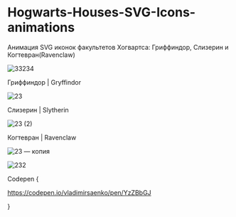 # Hogwarts-Houses-SVG-Icons-animations
 
Анимация SVG иконок факультетов Хогвартса: Гриффиндор, Слизерин и Когтевран(Ravenclaw)

![33234](https://user-images.githubusercontent.com/56477695/121079193-843c1b00-c7e2-11eb-98cb-00983399d405.png)

Гриффиндор | Gryffindor

![23](https://user-images.githubusercontent.com/56477695/120863274-ef8fae00-c592-11eb-9b42-8a843d4a9c0c.png)

Слизерин | Slytherin

![23 (2)](https://user-images.githubusercontent.com/56477695/120863296-fae2d980-c592-11eb-8e99-9a09fb112a87.png)

Когтевран | Ravenclaw

![23 — копия](https://user-images.githubusercontent.com/56477695/120863323-0504d800-c593-11eb-926c-280cc0143d8e.png)


![232](https://user-images.githubusercontent.com/56477695/123521589-4a16b880-d6c0-11eb-8f23-677ba19f5574.jpg)


Codepen {

https://codepen.io/vladimirsaenko/pen/YzZBbGJ

}
